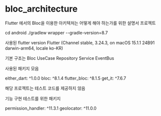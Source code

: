 # bloc_architecture

Flutter 에서의 Bloc을 이용한 아키텍처는 어떻게 해야 하는가를 위한 설명서 프로젝트

cd android
./gradlew wrapper --gradle-version=8.7


사용된 flutter version
Flutter (Channel stable, 3.24.3, on macOS 15.1.1 24B91 darwin-arm64, locale ko-KR)


기본 구조는 
Bloc
UseCase
Repository
Service
EventBus

사용된 패키지 모음

either_dart: ^1.0.0
bloc: ^8.1.4
flutter_bloc: ^8.1.5
get_it: ^7.6.7

해당 프로젝트는 테스트 코드를 제공하지 않음


기능 구현 테스트를 위한 패키지 

permission_handler: ^11.3.1
geolocator: ^11.0.0
